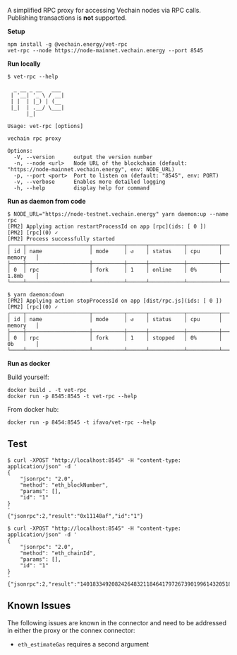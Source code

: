 A simplified RPC proxy for accessing Vechain nodes via RPC calls. Publishing transactions is **not** supported.

**Setup**

```shell
npm install -g @vechain.energy/vet-rpc
vet-rpc --node https://node-mainnet.vechain.energy --port 8545
```


**Run locally**

```shell
$ vet-rpc --help
                  
  _ __ _ __   ___ 
 | '__| '_ \ / __|
 | |  | |_) | (__ 
 |_|  | .__/ \___|
      |_|         

Usage: vet-rpc [options]

vechain rpc proxy

Options:
  -V, --version      output the version number
  -n, --node <url>   Node URL of the blockchain (default: "https://node-mainnet.vechain.energy", env: NODE_URL)
  -p, --port <port>  Port to listen on (default: "8545", env: PORT)
  -v, --verbose      Enables more detailed logging
  -h, --help         display help for command
```

**Run as daemon from code**

```shell
$ NODE_URL="https://node-testnet.vechain.energy" yarn daemon:up --name rpc
[PM2] Applying action restartProcessId on app [rpc](ids: [ 0 ])
[PM2] [rpc](0) ✓
[PM2] Process successfully started
┌────┬────────────────────┬──────────┬──────┬───────────┬──────────┬──────────┐
│ id │ name               │ mode     │ ↺    │ status    │ cpu      │ memory   │
├────┼────────────────────┼──────────┼──────┼───────────┼──────────┼──────────┤
│ 0  │ rpc                │ fork     │ 1    │ online    │ 0%       │ 1.8mb    │
└────┴────────────────────┴──────────┴──────┴───────────┴──────────┴──────────┘

$ yarn daemon:down                                                       
[PM2] Applying action stopProcessId on app [dist/rpc.js](ids: [ 0 ])
[PM2] [rpc](0) ✓
┌────┬────────────────────┬──────────┬──────┬───────────┬──────────┬──────────┐
│ id │ name               │ mode     │ ↺    │ status    │ cpu      │ memory   │
├────┼────────────────────┼──────────┼──────┼───────────┼──────────┼──────────┤
│ 0  │ rpc                │ fork     │ 1    │ stopped   │ 0%       │ 0b       │
└────┴────────────────────┴──────────┴──────┴───────────┴──────────┴──────────┘
```

**Run as docker**

Build yourself:

```shell
docker build . -t vet-rpc
docker run -p 8545:8545 -t vet-rpc --help
```

From docker hub:

```shell
docker run -p 8454:8545 -t ifavo/vet-rpc --help
```

## Test

```shell
$ curl -XPOST "http://localhost:8545" -H "content-type: application/json" -d '
{
    "jsonrpc": "2.0",
    "method": "eth_blockNumber",
    "params": [],
    "id": "1"
}
'
{"jsonrpc":2,"result":"0x11148af","id":"1"}

$ curl -XPOST "http://localhost:8545" -H "content-type: application/json" -d '
{
    "jsonrpc": "2.0",
    "method": "eth_chainId",
    "params": [],
    "id": "1"
}
'
{"jsonrpc":2,"result":"14018334920824264832118464179726739019961432051877733167310318607178","id":"1"}
```

## Known Issues

The following issues are known in the connector and need to be addressed in either the proxy or the connex connector:

- `eth_estimateGas` requires a second argument